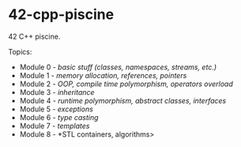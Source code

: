 # 42-cpp-piscine

42 С++ piscine.

Topics:

* Module 0 - *basic stuff (classes, namespaces, streams, etc.)*
* Module 1 - *memory allocation, references, pointers*
* Module 2 - *OOP, compile time polymorphism, operators overload*
* Module 3 - *inheritance*
* Module 4 - *runtime polymorphism, abstract classes, interfaces*
* Module 5 - *exceptions*
* Module 6 - *type casting*
* Module 7 - *templates*
* Module 8 - *STL containers, algorithms>
